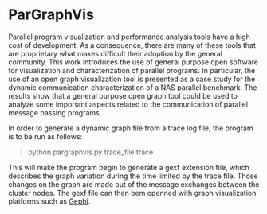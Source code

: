 # ParGraphVis

Parallel program visualization and performance analysis tools have a high cost of development. As a consequence, there are many of these tools that are proprietary what makes difficult their adoption by the general community. This work introduces the use of general purpose open software for visualization and characterization of parallel programs. In particular, the use of an open graph visualization tool is presented as a case study for the dynamic communication characterization of a NAS parallel benchmark. The results show that a general purpose open graph tool could be used to analyze some important aspects related to the communication of parallel message passing programs.

In order to generate a dynamic graph file from a trace log file, the program is to be run as follows:

> python pargraphvis.py trace_file.trace

This will make the program begin to generate a gexf extension file, which describes the graph variation during the time limited by the trace file. Those changes on the graph are made out of the message exchanges between the cluster nodes. The gexf file can then bem openned with graph visualization platforms such as [Gephi](https://gephi.org/).
